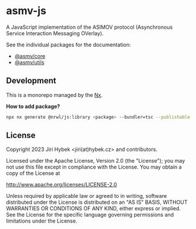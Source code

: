 # asmv-js

A JavaScript implementation of the ASIMOV protocol (Asynchronous Service Interaction Messaging OVerlay).

See the individual packages for the documentation:

- [@asmv/core](./packages/core/README.md)
- [@asmv/utils](./packages/utils/README.md)

## Development

This is a monorepo managed by the [Nx](https://nx.dev/).

**How to add package?**

```bash
npx nx generate @nrwl/js:library <package> --bundler=tsc --publishable --importPath @asmv/<package>
```

## License

Copyright 2023 Jiri Hybek <jiri(at)hybek.cz> and contributors.

Licensed under the Apache License, Version 2.0 (the "License"); you may not use this file except in compliance with the License. You may obtain a copy of the License at

http://www.apache.org/licenses/LICENSE-2.0

Unless required by applicable law or agreed to in writing, software distributed under the License is distributed on an "AS IS" BASIS, WITHOUT WARRANTIES OR CONDITIONS OF ANY KIND, either express or implied. See the License for the specific language governing permissions and limitations under the License.